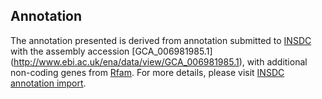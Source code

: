 
Annotation
----------

The annotation presented is derived from annotation submitted to
[INSDC](http://www.insdc.org) with the assembly accession [GCA\_006981985.1]
(http://www.ebi.ac.uk/ena/data/view/GCA_006981985.1),
with additional non-coding genes from
[Rfam](http://rfam.xfam.org/). For more details, please visit [INSDC
annotation import](http://ensemblgenomes.org/info/data/insdc_annotation).
